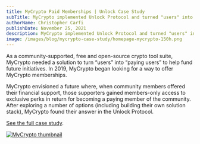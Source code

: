 ```yaml
---
title: MyCrypto Paid Memberships | Unlock Case Study
subTitle: MyCrypto implemented Unlock Protocol and turned "users" into "paying users" for their open-source suite of Ethereum management tools.
authorName: Christopher Carfi
publishDate: November 25, 2021
description: MyCrypto implemented Unlock Protocol and turned "users" into "paying users" for their open-source suite of Ethereum management tools.
image: /images/blog/mycrypto-case-study/homepage-mycrypto-150h.png
---
```


As a community-supported, free and open-source crypto tool suite, MyCrypto needed a solution to turn “users” into “paying users” to help fund future initiatives. In 2019, MyCrypto began looking for a way to offer MyCrypto memberships. 

MyCrypto envisioned a future where, when community members offered their financial support, those supporters gained members-only access to exclusive perks in return for becoming a paying member of the community. After exploring a number of options (including building their own solution stack), MyCrypto found their answer in the Unlock Protocol.

[See the full case study](https://19942922.fs1.hubspotusercontent-na1.net/hubfs/19942922/MyCrypto%20-%20Unlock%20Case%20Study.pdf).

[![MyCrypto thumbnail](/images/blog/mycrypto-case-study/mycrypto-thumbnail-3.png)](https://19942922.fs1.hubspotusercontent-na1.net/hubfs/19942922/MyCrypto%20-%20Unlock%20Case%20Study.pdf)
